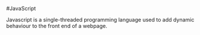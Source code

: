 #JavaScript

Javascript is a single-threaded programming language used to add dynamic behaviour to the front end of a webpage.